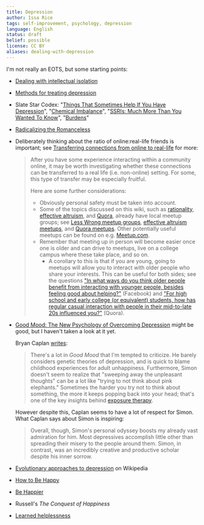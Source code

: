 ```yaml
---
title: Depression
author: Issa Rice
tags: self-improvement, psychology, depression
language: English
status: draft
belief: possible
license: CC BY
aliases: dealing-with-depression
---
```


I'm not really an EOTS, but some starting points:

- [Dealing with intellectual isolation](http://info.cognitomentoring.org/wiki/Dealing_with_intellectual_isolation)

- [Methods for treating depression](http://cognitomentoring.org/blog/methods-for-treating-depression/)

- Slate Star Codex: "[Things That Sometimes Help If You Have Depression](http://slatestarcodex.com/2014/06/16/things-that-sometimes-help-if-youre-depressed/)", "[Chemical Imbalance](http://slatestarcodex.com/2015/04/05/chemical-imbalance/)", "[SSRIs: Much More Than You Wanted To Know](http://slatestarcodex.com/2014/07/07/ssris-much-more-than-you-wanted-to-know/)", "[Burdens](http://slatestarcodex.com/2014/08/16/burdens/)"

- [Radicalizing the Romanceless](http://slatestarcodex.com/2014/08/31/radicalizing-the-romanceless/)

- Deliberately thinking about the ratio of online:real-life friends is important; see [Transferring connections from online to real-life](http://info.cognitomentoring.org/wiki/Transferring_connections_from_online_to_real-life) for more:

    > After you have some experience interacting within a community online, it
    > may be worth investigating whether these connections can be transferred
    > to a real life (i.e. non-online) setting. For some, this type of
    > transfer may be especially fruitful.
    > 
    > Here are some further considerations:
    > 
    > -   Obviously personal safety must be taken into account.
    > -   Some of the topics discussed on this wiki, such as
    >     [rationality](http://info.cognitomentoring.org/wiki/Rationality_learning_resources), [effective altruism](http://info.cognitomentoring.org/wiki/Effective_altruism), and
    >     [Quora](http://info.cognitomentoring.org/wiki/Quora), already have local meetup groups; see
    >     [Less Wrong meetup
    >     groups](http://wiki.lesswrong.com/wiki/Less_Wrong_meetup_groups),
    >     [effective altruism
    >     meetups](http://effective-altruism.com/meetups/), and [Quora
    >     meetups](https://www.quora.com/Quora-Meetups). Other potentially
    >     useful meetups can be found on e.g.
    >     [Meetup.com](http://www.meetup.com/).
    > -   Remember that meeting up in person will become easier once one is
    >     older and can drive to meetups, live on a college campus where these
    >     take place, and so on.
    >     -   A corollary to this is that if you are young, going to meetups
    >         will allow you to interact with older people who share your
    >         interests. This can be useful for both sides; see the questions
    >         ["In what ways do you think older people benefit from
    >         interacting with younger people, besides feeling good about
    >         helping?"](https://www.facebook.com/riceissa/posts/1475882736024012)
    >         (Facebook) and ["For high school and early college (or
    >         equivalent) students, how has regular casual interaction with
    >         people in their mid-to-late 20s influenced
    >         you?"](https://www.quora.com/For-high-school-and-early-college-or-equivalent-students-how-has-regular-casual-interaction-with-people-in-their-mid-to-late-20s-influenced-you)
    >         (Quora).

- [Good Mood: The New Psychology of Overcoming Depression](http://www.juliansimon.com/writings/Good_Mood/) might be good, but I haven't taken a look at it yet.

    Bryan Caplan [writes](http://econlog.econlib.org/archives/2010/04/the_inner_life.html):

    > There's a lot in *Good Mood* that I'm tempted to criticize.
    > He barely considers genetic theories of depression, and is
    > quick to blame childhood experiences for adult unhappiness.
    > Furthermore, Simon doesn't seem to realize that "sweeping away
    > the unpleasant thoughts" can be a lot like "trying to not
    > think about pink elephants." Sometimes the harder you try not
    > to think about something, the more it keeps popping back into
    > your head; that's one of the key insights behind [exposure
    > therapy](http://econlog.econlib.org/archives/2009/11/exposure_therap.html).

    However despite this, Caplan seems to have a lot of respect for Simon.
    What Caplan says about Simon is inspiring:

    > Overall, though, Simon's personal odyssey boosts my already
    > vast admiration for him. Most depressives accomplish little
    > other than spreading their misery to the people around them.
    > Simon, in contrast, was an incredibly creative and productive
    > scholar despite his inner sorrow.

- [Evolutionary approaches to depression](https://en.wikipedia.org/wiki/Evolutionary_approaches_to_depression) on Wikipedia

- [How to Be Happy](http://lesswrong.com/lw/4su/how_to_be_happy/)

- [Be Happier](http://lesswrong.com/lw/bq0/be_happier/)

- Russell's *The Conquest of Happiness*

- [Learned helplessness](https://en.wikipedia.org/wiki/Learned_helplessness)
